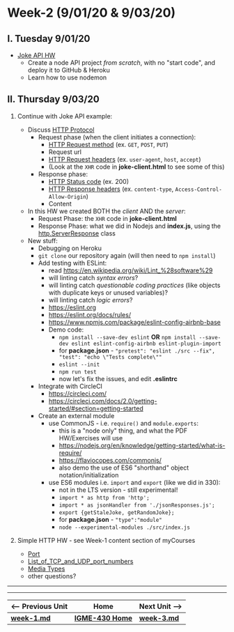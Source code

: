 # Week-2 (9/01/20 & 9/03/20)

## I. Tuesday 9/01/20

- [Joke API HW](https://github.com/tonethar/IGME-430-Shared/blob/master/notes/HW-node-simple-web-api.md)
  - Create a node API project *from scratch*, with no "start code", and deploy it to GitHub & Heroku
  - Learn how to use nodemon


## II. Thursday 9/03/20
1. Continue with Joke API example:
    - Discuss [HTTP Protocol](https://developer.mozilla.org/en-US/docs/Web/HTTP/Overview)
      - Request phase (when the client initiates a connection):
        - [HTTP Request method](https://developer.mozilla.org/en-US/docs/Web/HTTP/Methods) (ex. `GET`, `POST`, `PUT`)
        - Request url
        - [HTTP Request headers](https://developer.mozilla.org/en-US/docs/Glossary/Request_header) (ex. `user-agent`, `host`, `accept`)
        - (Look at the `XHR` code in **joke-client.html** to see some of this)
      - Response phase:
        - [HTTP Status code](https://developer.mozilla.org/en-US/docs/Web/HTTP/Status) (ex. 200)
        - [HTTP Response headers](https://developer.mozilla.org/en-US/docs/Glossary/Response_header) (ex. `content-type`, `Access-Control-Allow-Origin`)
        - Content
    - In this HW we created BOTH the *client* AND the *server*:
      - Request Phase: the `XHR` code in **joke-client.html**
      - Response Phase: what we did in Nodejs and **index.js**, using the [http.ServerResponse](https://nodejs.org/api/http.html#http_class_http_serverresponse) class
    - New stuff:
      - Debugging on Heroku 
      - `git clone` our repository again (will then need to `npm install`)
      - Add testing with ESLint:
        - read https://en.wikipedia.org/wiki/Lint_%28software%29
         - will linting catch *syntax errors*?
         - will linting catch *questionable coding practices* (like objects with duplicate keys or unused variables)?
         - will linting catch *logic errors*?
        - https://eslint.org
        - https://eslint.org/docs/rules/
        - https://www.npmjs.com/package/eslint-config-airbnb-base
        - Demo code:
          - `npm install --save-dev eslint` **OR** `npm install --save-dev eslint eslint-config-airbnb eslint-plugin-import` 
          - for **package.json** - `"pretest": "eslint ./src --fix", "test": "echo \"Tests complete\""`
          - `eslint --init`
          - `npm run test`
          - now let's fix the issues, and edit **.eslintrc**
      - Integrate with CircleCI
        - https://circleci.com/
        - https://circleci.com/docs/2.0/getting-started/#section=getting-started
      - Create an external module
        - use CommonJS - i.e. `require()` and `module.exports`:
          - this is a "node only" thing, and what the PDF HW/Exercises will use
          - https://nodejs.org/en/knowledge/getting-started/what-is-require/
          - https://flaviocopes.com/commonjs/
          - also demo the use of ES6 "shorthand" object notation/initialization
        - use ES6 modules i.e. `import` and `export` (like we did in 330):
          - not in the LTS version - still experimental!
          - `import * as http from 'http';`
          - `import * as jsonHandler from './jsonResponses.js';`
          - `export {getStaleJoke, getRandomJoke};`
          -  for **package.json** - `"type":"module"`
          - `node --experimental-modules ./src/index.js`
  
  
2. Simple HTTP HW - see Week-1 content section of myCourses
    - [Port](https://en.wikipedia.org/wiki/Port_(computer_networking))
    - [List_of_TCP_and_UDP_port_numbers](https://en.wikipedia.org/wiki/List_of_TCP_and_UDP_port_numbers)
    - [Media Types](https://www.iana.org/assignments/media-types/media-types.xhtml)
    - other questions?

<hr><hr>

| <-- Previous Unit | Home | Next Unit -->
| --- | --- | --- 
| [**week-1.md**](week-1.md)     |  [**IGME-430 Home**](../README.md) | [**week-3.md**](week-3.md)
